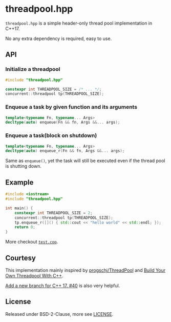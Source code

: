 # threadpool.hpp

`threadpool.hpp` is a simple header-only thread pool implementation in C++17.

No any extra dependency is required, easy to use.

## API

### Initialize a threadpool

```c++
#include "threadpool.hpp"

constexpr int THREADPOOL_SIZE = /* ... */;
concurrent::threadpool tp(THREADPOOL_SIZE);
```

### Enqueue a task by given function and its arguments

```c++
template<typename Fn, typename... Args>
decltype(auto) enqueue(Fn && fn, Args &&... args);
```

### Enqueue a task(block on shutdown)

```c++
template<typename Fn, typename... Args>
decltype(auto) enqueue_r(Fn && fn, Args &&... args);
```

Same as `enqueue()`, yet the task will still be executed even if the thread pool is shutting down.

## Example

```c++
#include <iostream>
#include "threadpool.hpp"

int main() {
    constexpr int THREADPOOL_SIZE = 2;
    concurrent::threadpool tp(THREADPOOL_SIZE);
    tp.enqueue_r([]() { std::cout << "hello world" << std::endl; });
    return 0;
}
```

More checkout [`test.cpp`](test.cpp).

## Courtesy

This implementation mainly inspired by [progschj/ThreadPool](https://github.com/progschj/ThreadPool) and [Build Your Own Threadpool With C++](https://kingsamchen.github.io/2018/05/30/build-your-own-thread-pool-with-cpp/).

[Add a new branch for C++ 17. #40](https://github.com/progschj/ThreadPool/issues/40) is also very helpful.

## License

Released under BSD-2-Clause, more see [LICENSE](LICENSE).

